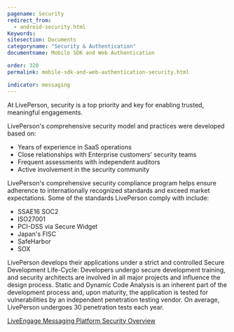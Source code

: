 ```yaml
---
pagename: Security
redirect_from:
  - android-security.html
Keywords:
sitesection: Documents
categoryname: "Security & Authentication"
documentname: Mobile SDK and Web Authentication

order: 320
permalink: mobile-sdk-and-web-authentication-security.html

indicator: messaging
---
```


At LivePerson, security is a top priority and key for enabling trusted, meaningful engagements.  

LivePerson's comprehensive security model and practices were developed based on:
* Years of experience in SaaS operations
* Close relationships with Enterprise customers' security teams
* Frequent assessments with independent auditors
* Active involvement in the security community

LivePerson's comprehensive security compliance program helps ensure adherence to internationally recognized standards and exceed market expectations. Some of the standards LivePerson comply with include:
* SSAE16 SOC2
* ISO27001
* PCI-DSS via Secure Widget
* Japan's FISC
* SafeHarbor
* SOX

LivePerson develops their applications under a strict and controlled Secure Development Life-Cycle: Developers undergo secure development training, and security architects are involved in all major projects and influence the design process. Static and Dynamic Code Analysis is an inherent part of the development process and, upon maturity, the application is tested for vulnerabilities by an independent penetration testing vendor. On average, LivePerson undergoes 30 penetration tests each year.

[LiveEngage Messaging Platform Security Overview](https://s3-eu-west-1.amazonaws.com/ce-sr/CA/security/LiveEngage+Messaging+Platform+Security+Overview.pdf)
